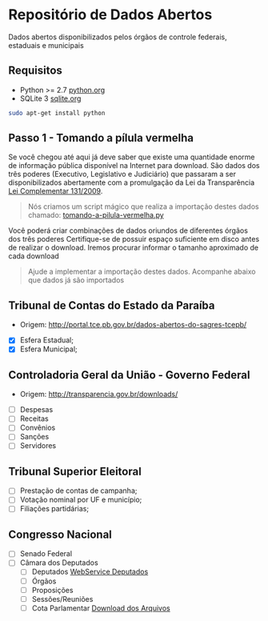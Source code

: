 # Repositório de Dados Abertos
Dados abertos disponibilizados pelos órgãos de controle federais, estaduais e municipais

## Requisitos
 * Python >= 2.7 [python.org](https://www.python.org/)
 * SQLite 3 [sqlite.org](https://www.sqlite.org/)

```sh
sudo apt-get install python
```
## Passo 1 - Tomando a pílula vermelha
Se você chegou até aqui já deve saber que existe uma quantidade enorme de informação pública disponível na Internet para download. 
São dados dos três poderes (Executivo, Legislativo e Judiciário) que passaram a ser disponibilizados abertamente com a promulgação da Lei da Transparência [Lei Complementar 131/2009](http://www.planalto.gov.br/ccivil_03/leis/lcp/lcp131.htm).

> Nós criamos um script mágico que realiza a importação destes dados chamado: [tomando-a-pilula-vermelha.py](https://github.com/paraibatransparente/dados/blob/master/tomando-a-pilula-vermelha.py)

Você poderá criar combinações de dados oriundos de diferentes órgãos dos três poderes
Certifique-se de possuir espaço suficiente em disco antes de realizar o download.
Iremos procurar informar o tamanho aproximado de cada download

> Ajude a implementar a importação destes dados.
Acompanhe abaixo que dados já são importados

## Tribunal de Contas do Estado da Paraíba
 * Origem: http://portal.tce.pb.gov.br/dados-abertos-do-sagres-tcepb/
 * [x] Esfera Estadual;
 * [x] Esfera Municipal;

## Controladoria Geral da União - Governo Federal
 * Origem: http://transparencia.gov.br/downloads/
 * [ ] Despesas
 * [ ] Receitas
 * [ ] Convênios
 * [ ] Sanções
 * [ ] Servidores

## Tribunal Superior Eleitoral
 * [ ] Prestação de contas de campanha;
 * [ ] Votação nominal por UF e município;
 * [ ] Filiações partidárias;

## Congresso Nacional
 * [ ] Senado Federal
 * [ ] Câmara dos Deputados
   * [ ] Deputados [WebService Deputados](http://www2.camara.leg.br/transparencia/dados-abertos/dados-abertos-legislativo/webservices/deputados)
   * [ ] Órgãos
   * [ ] Proposições
   * [ ] Sessões/Reuniões
   * [ ] Cota Parlamentar [Download dos Arquivos](http://www2.camara.leg.br/transparencia/cota-para-exercicio-da-atividade-parlamentar/dados-abertos-cota-parlamentar)
